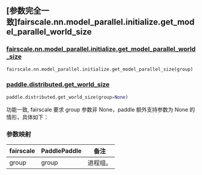 ## [参数完全一致]fairscale.nn.model_parallel.initialize.get_model_parallel_world_size

### [fairscale.nn.model_parallel.initialize.get_model_parallel_world_size](https://github.com/facebookresearch/fairscale/blob/164cc0f3170b4a3951dd84dda29c3e1504ac4d6e/fairscale/nn/model_parallel/initialize.py#L173)

```python
fairscale.nn.model_parallel.initialize.get_model_parallel_size(group)
```

### [paddle.distributed.get_world_size](https://www.paddlepaddle.org.cn/documentation/docs/zh/develop/api/paddle/distributed/get_world_size_cn.html)

```python
paddle.distributed.get_world_size(group=None)
```


功能一致, fairscale 要求 group 参数非 None，paddle 额外支持参数为 None 的情形，具体如下：

### 参数映射

| fairscale | PaddlePaddle | 备注     |
| --------- | ------------ | -------- |
| group     | group        | 进程组。 |
